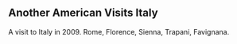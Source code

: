 
<html><h2>Another American Visits Italy</h2>
A visit to Italy in 2009. Rome, Florence, Sienna, Trapani, Favignana.
</html>
